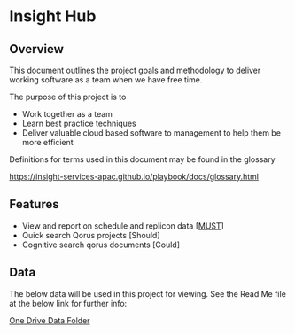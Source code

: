 # Insight Hub 

## Overview

This document outlines the project goals and methodology to deliver working software as a team when we have free time.

The purpose of this project is to

-  Work together as a team
-  Learn best practice techniques
-  Deliver valuable cloud based software to management to help them be more efficient
 
Definitions for terms used in this document may be found in the glossary

https://insight-services-apac.github.io/playbook/docs/glossary.html


## Features

-  View and report on schedule and replicon data  [[MUST](https://en.wikipedia.org/wiki/MoSCoW_method)]
-  Quick search Qorus projects [Should]
-  Cognitive search qorus documents [Could]


## Data

The below data will be used in this project for viewing. See the Read Me file at the below link for further info:

[One Drive Data Folder](https://insightonlineaus-my.sharepoint.com/personal/chris_mckelt_insight_com/_layouts/15/onedrive.aspx?id=%2Fpersonal%2Fchris%5Fmckelt%5Finsight%5Fcom%2FDocuments%2FData&FolderCTID=0x012000290FF0104A9B6243A5BB3D3517098A3F)
